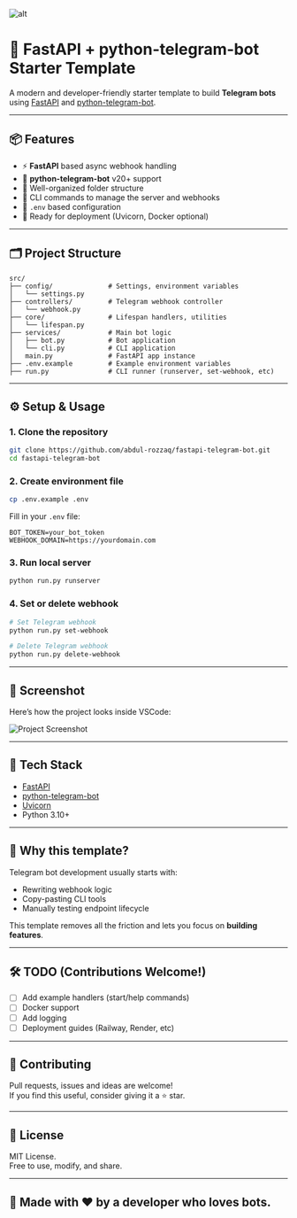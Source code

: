 ![alt](https://i.imgur.com/ax1RtVI.png)


# 🚀 FastAPI + python-telegram-bot Starter Template

A modern and developer-friendly starter template to build **Telegram bots** using [FastAPI](https://fastapi.tiangolo.com/) and [python-telegram-bot](https://github.com/python-telegram-bot/python-telegram-bot).

---

## 📦 Features

- ⚡ **FastAPI** based async webhook handling
- 🤖 **python-telegram-bot** v20+ support
- 🧱 Well-organized folder structure
- 🔌 CLI commands to manage the server and webhooks
- 📁 `.env` based configuration
- 🧪 Ready for deployment (Uvicorn, Docker optional)

---

## 🗂️ Project Structure

```
src/
├── config/              # Settings, environment variables
│   └── settings.py
├── controllers/         # Telegram webhook controller
│   └── webhook.py
├── core/                # Lifespan handlers, utilities
│   └── lifespan.py
├── services/            # Main bot logic
│   ├── bot.py           # Bot application
│   └── cli.py           # CLI application
│   main.py              # FastAPI app instance
├── .env.example         # Example environment variables
├── run.py               # CLI runner (runserver, set-webhook, etc)
```

---

## ⚙️ Setup & Usage

### 1. Clone the repository

```bash
git clone https://github.com/abdul-rozzaq/fastapi-telegram-bot.git
cd fastapi-telegram-bot
```

### 2. Create environment file

```bash
cp .env.example .env
```

Fill in your `.env` file:

```env
BOT_TOKEN=your_bot_token
WEBHOOK_DOMAIN=https://yourdomain.com
```

### 3. Run local server

```bash
python run.py runserver
```

### 4. Set or delete webhook

```bash
# Set Telegram webhook
python run.py set-webhook

# Delete Telegram webhook
python run.py delete-webhook
```

---

## 📸 Screenshot

Here’s how the project looks inside VSCode:

![Project Screenshot](https://your-image-link.com/vscode-structure.png)

---

## 🧪 Tech Stack

- [FastAPI](https://fastapi.tiangolo.com/)
- [python-telegram-bot](https://docs.python-telegram-bot.org/)
- [Uvicorn](https://www.uvicorn.org/)
- Python 3.10+

---

## 📌 Why this template?

Telegram bot development usually starts with:
- Rewriting webhook logic
- Copy-pasting CLI tools
- Manually testing endpoint lifecycle

This template removes all the friction and lets you focus on **building features**.

---

## 🛠️ TODO (Contributions Welcome!)

- [ ] Add example handlers (start/help commands)
- [ ] Docker support
- [ ] Add logging
- [ ] Deployment guides (Railway, Render, etc)

---

## 🤝 Contributing

Pull requests, issues and ideas are welcome!  
If you find this useful, consider giving it a ⭐ star.

---

## 📜 License

MIT License.  
Free to use, modify, and share.

---

## 🙌 Made with ❤️ by a developer who loves bots.
```